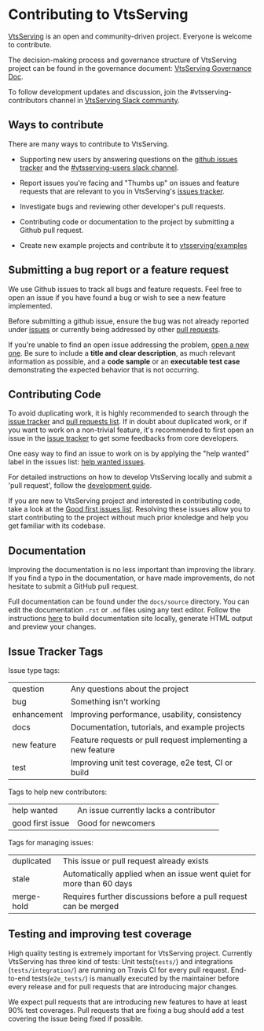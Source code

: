 # Contributing to VtsServing

[VtsServing](https://github.com/vtsserving/VtsServing) is an open and community-driven project. Everyone is welcome to contribute.

The decision-making process and governance structure of VtsServing project can be found in the governance document: [VtsServing Governance Doc](https://github.com/vtsserving/VtsServing/blob/main/GOVERNANCE.md).

To follow development updates and discussion, join the #vtsserving-contributors channel in [VtsServing Slack community](https://join.slack.vtsserving.org).


## Ways to contribute

There are many ways to contribute to VtsServing.

* Supporting new users by answering questions on the
    [github issues tracker](https://github.com/vtsserving/VtsServing/issues) and the 
    [#vtsserving-users slack channel](https://join.slack.vtsserving.org).
 
* Report issues you're facing and "Thumbs up" on issues and feature requests that are 
    relevant to you in VtsServing's [issues tracker](https://github.com/vtsserving/VtsServing/issues).
 
* Investigate bugs and reviewing other developer's pull requests.

* Contributing code or documentation to the project by submitting a Github pull request.

* Create new example projects and contribute it to [vtsserving/examples](https://github.com/vtsserving/VtsServing/tree/main/examples)



## Submitting a bug report or a feature request

We use Github issues to track all bugs and feature requests. Feel free to open an issue
if you have found a bug or wish to see a new feature implemented.

Before submitting a github issue, ensure the bug was not already reported under 
[issues](https://github.com/vtsserving/vtsserving/issues) or currently being addressed by 
other [pull requests](https://github.com/vtsserving/VtsServing/pulls).

If you're unable to find an open issue addressing the problem,
[open a new one](https://github.com/vtsserving/vtsserving/issues/new). Be sure to
include a **title and clear description**, as much relevant information as
possible, and a **code sample** or an **executable test case** demonstrating
the expected behavior that is not occurring.


## Contributing Code

To avoid duplicating work, it is highly recommended to search through the 
[issue tracker](https://github.com/vtsserving/vtsserving/issues) and 
[pull requests list](https://github.com/vtsserving/VtsServing/pulls). If in doubt about
duplicated work, or if you want to work on a non-trivial feature, it's recommended to 
first open an issue in the [issue tracker](https://github.com/vtsserving/vtsserving/issues)
to get some feedbacks from core developers.

One easy way to find an issue to work on is by applying the "help wanted" label in the
issues list: [help wanted issues](https://github.com/vtsserving/VtsServing/issues?q=is%3Aopen+is%3Aissue+label%3A%22help+wanted%22).

For detailed instructions on how to develop VtsServing locally and submit a 'pull request',
follow the [development guide](https://github.com/vtsserving/VtsServing/blob/main/DEVELOPMENT.md).

If you are new to VtsServing project and interested in contributing code, take a look at
the [Good first issues list](https://github.com/vtsserving/VtsServing/issues?q=is%3Aopen+is%3Aissue+label%3A%22good+first+issue%22).
Resolving these issues allow you to start contributing to the project without much
prior knoledge and help you get familiar with its codebase.


## Documentation

Improving the documentation is no less important than improving the library. If you find
a typo in the documentation, or have made improvements, do not hesitate to submit a 
GitHub pull request. 

Full documentation can be found under the `docs/source` directory. You can edit the
documentation `.rst` or `.md` files using any text editor. Follow the instructions 
[here](https://github.com/vtsserving/VtsServing/blob/main/DEVELOPMENT.md#how-to-edit-run-build-documentation-site)
to build documentation site locally, generate HTML output and preview your changes.

## Issue Tracker Tags

Issue type tags:

|     |     |
| --- | --- |
| question | Any questions about the project |
| bug | Something isn't working |
| enhancement | Improving performance, usability, consistency |
| docs | Documentation, tutorials, and example projects |
| new feature | Feature requests or pull request implementing a new feature |
| test | Improving unit test coverage, e2e test, CI or build |

Tags to help new contributors:

|     |     |
| --- | --- |
| help wanted | An issue currently lacks a contributor |
| good first issue | Good for newcomers |

Tags for managing issues:

|     |     |
| --- | --- |
| duplicated | This issue or pull request already exists |
| stale | Automatically applied when an issue went quiet for more than 60 days |
| merge-hold | Requires further discussions before a pull request can be merged |


## Testing and improving test coverage

High quality testing is extremely important for VtsServing project. Currently VtsServing has
three kind of tests: Unit tests(`tests/`) and integrations (`tests/integration/`) are
running on Travis CI for every pull request.  End-to-end tests(`e2e_tests/`) is manually
executed by the maintainer before every release and for pull requests that are 
introducing major changes.

We expect pull requests that are introducing new features to have at least 90% test 
coverages. Pull requests that are fixing a bug should add a test covering the issue
being fixed if possible.
